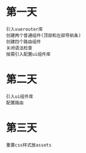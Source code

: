 # 第一天
```
引入vuerouter库
创建两个普通组件(顶部和左部导航条)
创建四个路由组件
关闭语法检查
按需引入配置ui组件库

```

# 第二天
```
引入ui组件库
配置路由
```
# 第三天
```
重置css样式放assets
```